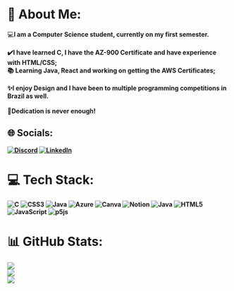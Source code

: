 # 💫 About Me: 
💻<b>I am a Computer Science student, currently on my first semester.<br><br>✔️I have learned C, I have the AZ-900 Certificate and have experience with HTML/CSS;<br>📚 Learning Java, React and working on getting the AWS Certificates;<br><br>✨I enjoy Design and I have been to multiple programming competitions in Brazil as well.<br><br>🌙Dedication is never enough!

## 🌐 Socials: 
[![Discord](https://img.shields.io/badge/Discord-%237289DA.svg?logo=discord&logoColor=white)](https://discord.gg/littlehopw) [![LinkedIn](https://img.shields.io/badge/LinkedIn-%230077B5.svg?logo=linkedin&logoColor=white)](https://linkedin.com/in/ana-clara-ribeiro-rodrigues-da-cunha-61665825b/)   

# 💻 Tech Stack: 
![C](https://img.shields.io/badge/c-%2300599C.svg?style=for-the-badge&logo=c&logoColor=white) ![CSS3](https://img.shields.io/badge/css3-%231572B6.svg?style=for-the-badge&logo=css3&logoColor=white) ![Java](https://img.shields.io/badge/java-%23ED8B00.svg?style=for-the-badge&logo=java&logoColor=white) ![Azure](https://img.shields.io/badge/azure-%230072C6.svg?style=for-the-badge&logo=azure-devops&logoColor=white) ![Canva](https://img.shields.io/badge/Canva-%2300C4CC.svg?style=for-the-badge&logo=Canva&logoColor=white) ![Notion](https://img.shields.io/badge/Notion-%23000000.svg?style=for-the-badge&logo=notion&logoColor=white) ![Java](https://img.shields.io/badge/java-%23ED8B00.svg?style=for-the-badge&logo=java&logoColor=white) ![HTML5](https://img.shields.io/badge/html5-%23E34F26.svg?style=for-the-badge&logo=html5&logoColor=white) ![JavaScript](https://img.shields.io/badge/javascript-%23323330.svg?style=for-the-badge&logo=javascript&logoColor=%23F7DF1E) ![p5js](https://img.shields.io/badge/p5.js-ED225D?style=for-the-badge&logo=p5.js&logoColor=FFFFFF) 

# 📊 GitHub Stats: 
![](https://github-readme-stats.vercel.app/api?username=littlehopw&theme=material-palenight&hide_border=false&include_all_commits=false&count_private=false)<br/> ![](https://github-readme-streak-stats.herokuapp.com/?user=littlehopw&theme=material-palenight&hide_border=false)<br/> ![](https://github-readme-stats.vercel.app/api/top-langs/?username=littlehopw&theme=material-palenight&hide_border=false&include_all_commits=false&count_private=false&layout=compact)  
